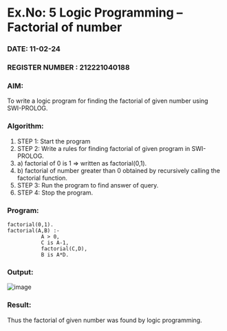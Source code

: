 # Ex.No: 5   Logic Programming – Factorial of number   
### DATE: 11-02-24                                                                         
### REGISTER NUMBER : 212221040188
### AIM: 
To  write  a logic program for finding the factorial of given number using SWI-PROLOG. 
### Algorithm:
1. STEP 1: Start the program
2. STEP 2:  Write a rules for finding factorial of given program in SWI-PROLOG.
3.   a)	factorial of 0 is 1 => written as factorial(0,1).
4.   b)	factorial of number greater than 0 obtained by recursively calling the factorial    function.
5. STEP 3: Run the program  to find answer of  query.
6. STEP 4: Stop the program.

### Program:
```
factorial(0,1).
factorial(A,B) :-  
           A > 0, 
           C is A-1,
           factorial(C,D),
           B is A*D.
```


### Output:

![image](https://github.com/YuvasreeKS/AI_Lab_2023-24/assets/142140003/c974024f-c803-4f91-aae2-5beecf746876)


### Result:
Thus the factorial of given number was found by logic programming. 
